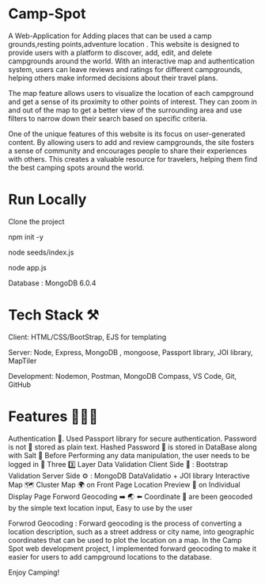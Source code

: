 # Camp-Spot
A Web-Application for Adding places that can be used a camp grounds,resting points,adventure location . This website is designed to provide users with a platform to discover, add, edit, and delete campgrounds around the world. With an interactive map and authentication system, users can leave reviews and ratings for different campgrounds, helping others make informed decisions about their travel plans.

The map feature allows users to visualize the location of each campground and get a sense of its proximity to other points of interest. They can zoom in and out of the map to get a better view of the surrounding area and use filters to narrow down their search based on specific criteria.

One of the unique features of this website is its focus on user-generated content. By allowing users to add and review campgrounds, the site fosters a sense of community and encourages people to share their experiences with others. This creates a valuable resource for travelers, helping them find the best camping spots around the world.


# Run Locally
Clone the project

npm init -y

node seeds/index.js

node app.js

Database : MongoDB 6.0.4

# Tech Stack ⚒️
Client: HTML/CSS/BootStrap, EJS for templating

Server: Node, Express, MongoDB , mongoose, Passport library, JOI library, MapTiler

Development: Nodemon, Postman, MongoDB Compass, VS Code, Git, GitHub

# Features 🔅💎🔅
Authentication 🔐.
Used Passport library for secure authentication.
Password is not 🚫 stored as plain text.
Hashed Password 🔑 is stored in DataBase along with Salt 🧂
Before Performing any data manipulation, the user needs to be logged in 🪪
Three 3️⃣ Layer Data Validation
Client Side 👤 : Bootstrap Validation
Server Side ⚙️ : MongoDB DataValidatio + JOI library
Interactive Map 🗺️
Cluster Map 🌍 on Front Page
Location Preview 📌 on Individual Display Page
Forword Geocoding ➡️ 🌏 ⬅️
Coordinate 📌 are been geocoded by the simple text location input, Easy to use by the user

Forwrod Geocoding : Forward geocoding is the process of converting a location description, such as a street address or city name, into geographic coordinates that can be used to plot the location on a map. In the Camp Spot web development project, I implemented forward geocoding to make it easier for users to add campground locations to the database.

Enjoy Camping!




